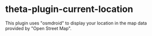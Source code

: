 # theta-plugin-current-location
This plugin uses "osmdroid" to display your location in the map data provided by "Open Street Map".
